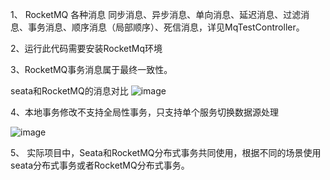 1、 RocketMQ 各种消息 同步消息、异步消息、单向消息、延迟消息、过滤消息、事务消息、顺序消息（局部顺序）、死信消息，详见MqTestController。

2、运行此代码需要安装RocketMq环境

3、RocketMQ事务消息属于最终一致性。

seata和RocketMQ的消息对比
![image](https://github.com/user-attachments/assets/fc17deea-0d88-4979-a94a-97a5a046f0db)

4、本地事务修改不支持全局性事务，只支持单个服务切换数据源处理

![image](https://github.com/user-attachments/assets/d731a689-fef6-4673-abda-8a83605a2ec6)

5、 实际项目中，Seata和RocketMQ分布式事务共同使用，根据不同的场景使用seata分布式事务或者RocketMQ分布式事务。



